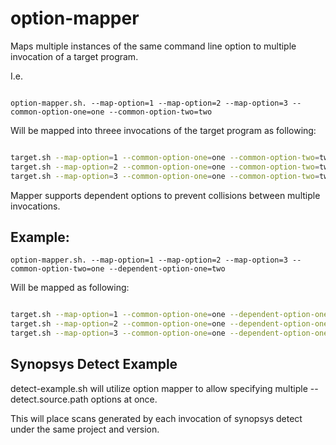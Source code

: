 # option-mapper

Maps multiple instances of the same command line option to multiple invocation of a target program.

I.e.

```

option-mapper.sh. --map-option=1 --map-option=2 --map-option=3 --common-option-one=one --common-option-two=two

```

Will be mapped into threee invocations of the target program as following:

```bash

target.sh --map-option=1 --common-option-one=one --common-option-two=two
target.sh --map-option=2 --common-option-one=one --common-option-two=two
target.sh --map-option=3 --common-option-one=one --common-option-two=two

```

Mapper supports dependent options to prevent collisions between multiple invocations.

## Example:

```
option-mapper.sh. --map-option=1 --map-option=2 --map-option=3 --common-option-two=one --dependent-option-one=two
```

Will be mapped as following:

```bash

target.sh --map-option=1 --common-option-one=one --dependent-option-one=invocation_1_two
target.sh --map-option=2 --common-option-one=one --dependent-option-one=invocation_2_two
target.sh --map-option=3 --common-option-one=one --dependent-option-one=invocation_3_two

```

## Synopsys Detect Example

detect-example.sh will utilize option mapper to allow specifying multiple --detect.source.path options at once.

This will place scans generated by each invocation of synopsys detect under the same project and version.




